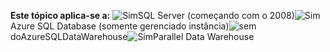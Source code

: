 <Token>**Este tópico aplica-se a:** ![Sim](media/yes.png)SQL Server (começando com o 2008)![Sim](media/yes.png)Azure SQL Database (somente gerenciado instância)![sem](media/no.png) doAzureSQLDataWarehouse![Sim](media/yes.png)Parallel Data Warehouse </Token>